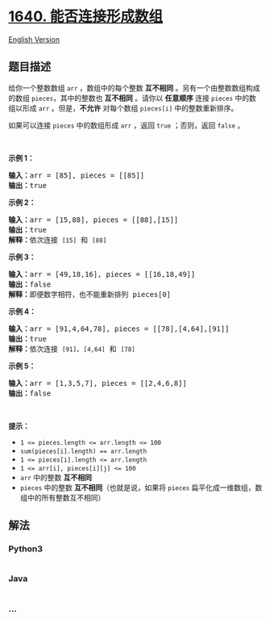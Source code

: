 # [1640. 能否连接形成数组](https://leetcode-cn.com/problems/check-array-formation-through-concatenation)

[English Version](/solution/1600-1600/1640.Check%20Array%20Formation%20Through%20Concatenation/README_EN.md)

## 题目描述

<!-- 这里写题目描述 -->

<p>给你一个整数数组 <code>arr</code> ，数组中的每个整数 <strong>互不相同</strong> 。另有一个由整数数组构成的数组 <code>pieces</code>，其中的整数也 <strong>互不相同</strong> 。请你以 <strong>任意顺序</strong> 连接 <code>pieces</code> 中的数组以形成 <code>arr</code> 。但是，<strong>不允许</strong> 对每个数组 <code>pieces[i]</code> 中的整数重新排序。</p>

<p>如果可以连接<em> </em><code>pieces</code> 中的数组形成 <code>arr</code> ，返回 <code>true</code> ；否则，返回 <code>false</code> 。</p>

<p> </p>

<p><strong>示例 1：</strong></p>

<pre>
<strong>输入：</strong>arr = [85], pieces = [[85]]
<strong>输出：</strong>true
</pre>

<p><strong>示例 2：</strong></p>

<pre>
<strong>输入：</strong>arr = [15,88], pieces = [[88],[15]]
<strong>输出：</strong>true
<strong>解释：</strong>依次连接 <code>[15]</code> 和 <code>[88]</code>
</pre>

<p><strong>示例 3：</strong></p>

<pre>
<strong>输入：</strong>arr = [49,18,16], pieces = [[16,18,49]]
<strong>输出：</strong>false
<strong>解释：</strong>即便数字相符，也不能重新排列 pieces[0]
</pre>

<p><strong>示例 4：</strong></p>

<pre>
<strong>输入：</strong>arr = [91,4,64,78], pieces = [[78],[4,64],[91]]
<strong>输出：</strong>true
<strong>解释：</strong>依次连接 <code>[91]</code>、<code>[4,64]</code> 和 <code>[78]</code></pre>

<p><strong>示例 5：</strong></p>

<pre>
<strong>输入：</strong>arr = [1,3,5,7], pieces = [[2,4,6,8]]
<strong>输出：</strong>false
</pre>

<p> </p>

<p><strong>提示：</strong></p>

<ul>
	<li><code>1 <= pieces.length <= arr.length <= 100</code></li>
	<li><code>sum(pieces[i].length) == arr.length</code></li>
	<li><code>1 <= pieces[i].length <= arr.length</code></li>
	<li><code>1 <= arr[i], pieces[i][j] <= 100</code></li>
	<li><code>arr</code> 中的整数 <strong>互不相同</strong></li>
	<li><code>pieces</code> 中的整数 <strong>互不相同</strong>（也就是说，如果将 <code>pieces</code> 扁平化成一维数组，数组中的所有整数互不相同）</li>
</ul>

## 解法

<!-- 这里可写通用的实现逻辑 -->

<!-- tabs:start -->

### **Python3**

<!-- 这里可写当前语言的特殊实现逻辑 -->

```python

```

### **Java**

<!-- 这里可写当前语言的特殊实现逻辑 -->

```java

```

### **...**

```

```

<!-- tabs:end -->
